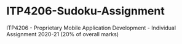 # ITP4206-Sudoku-Assignment
ITP4206 - Proprietary Mobile Application Development - Individual Assignment 2020-21 (20% of overall marks)

